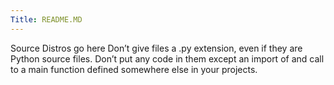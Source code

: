 ```yaml
---
Title: README.MD
---
```

Source Distros go here
Don’t give files a .py extension, even if they are Python source files. Don’t put any code in them except an import of and call to a main function defined somewhere else in your projects.